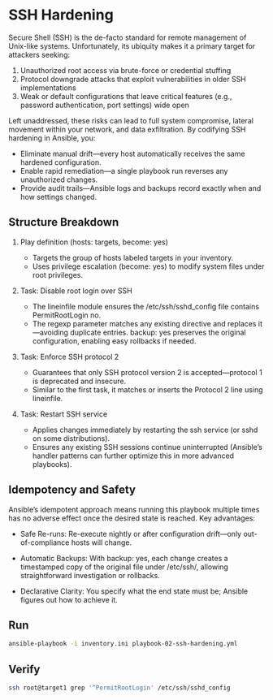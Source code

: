 # SSH Hardening

Secure Shell (SSH) is the de-facto standard for remote management of Unix-like systems. Unfortunately, its ubiquity makes it a primary target for attackers seeking:

1. Unauthorized root access via brute-force or credential stuffing
2. Protocol downgrade attacks that exploit vulnerabilities in older SSH implementations
3. Weak or default configurations that leave critical features (e.g., password authentication, port settings) wide open

Left unaddressed, these risks can lead to full system compromise, lateral movement within your network, and data exfiltration. By codifying SSH hardening in Ansible, you:

- Eliminate manual drift—every host automatically receives the same hardened configuration.
- Enable rapid remediation—a single playbook run reverses any unauthorized changes.
- Provide audit trails—Ansible logs and backups record exactly when and how settings changed.

## Structure Breakdown

1. Play definition (hosts: targets, become: yes)

   - Targets the group of hosts labeled targets in your inventory.
   - Uses privilege escalation (become: yes) to modify system files under root privileges.

2. Task: Disable root login over SSH

   - The lineinfile module ensures the /etc/ssh/sshd_config file contains PermitRootLogin no.
   - The regexp parameter matches any existing directive and replaces it—avoiding duplicate entries.
     backup: yes preserves the original configuration, enabling easy rollbacks if needed.

3. Task: Enforce SSH protocol 2

   - Guarantees that only SSH protocol version 2 is accepted—protocol 1 is deprecated and insecure.
   - Similar to the first task, it matches or inserts the Protocol 2 line using lineinfile.

4. Task: Restart SSH service
   - Applies changes immediately by restarting the ssh service (or sshd on some distributions).
   - Ensures any existing SSH sessions continue uninterrupted (Ansible’s handler patterns can further optimize this in more advanced playbooks).

## Idempotency and Safety

Ansible’s idempotent approach means running this playbook multiple times has no adverse effect once the desired state is reached. Key advantages:

- Safe Re-runs: Re-execute nightly or after configuration drift—only out-of-compliance hosts will change.

- Automatic Backups: With backup: yes, each change creates a timestamped copy of the original file under /etc/ssh/, allowing straightforward investigation or rollbacks.

- Declarative Clarity: You specify what the end state must be; Ansible figures out how to achieve it.

## Run

```bash
ansible-playbook -i inventory.ini playbook-02-ssh-hardening.yml
```

## Verify

```bash
ssh root@target1 grep '^PermitRootLogin' /etc/ssh/sshd_config
```
